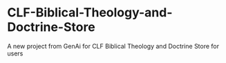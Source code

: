 # CLF-Biblical-Theology-and-Doctrine-Store
A new project from GenAi for CLF Biblical Theology and Doctrine Store for users
